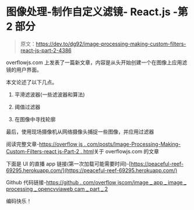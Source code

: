 # 图像处理-制作自定义滤镜- React.js -第 2 部分

> 原文：<https://dev.to/dg92/image-processing-making-custom-filters-react-js-part-2-4386>

overflowjs.com 上发表了一篇新文章，内容是从头开始创建一个在图像上应用滤镜的用户界面。

本文论述了以下几点。

1.  平滑滤波器(一些滤波器和算法)

2.  阈值过滤器

3.  在图像中寻找轮廓

最后，使用现场摄像机从网络摄像头捕捉一些图像，并应用过滤器

阅读完整文章-[https://overflow js . com/posts/Image-Processing-Making-Custom-Filters-react js-Part-2 . html](https://overflowjs.com/posts/Image-Processing-Making-Custom-Filters-Reactjs-Part-2.html)关于 overflowjs.com 的文章

下面是 UI 的直播 app 链接(第一次加载可能需要时间)-[https://peaceful-reef-69295.herokuapp.com/](https://peaceful-reef-69295.herokuapp.com/)

Github 代码链接-[https://github . com/overflow jscom/image _ app _ image _ processing _ opencvviaweb cam _ part _ 2](https://github.com/overflowjscom/image_app_image_processing_opencvviawebcam_part_2)

编码快乐！